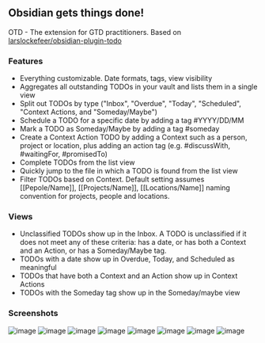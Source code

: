 ## Obsidian gets things done!

OTD - The extension for GTD practitioners.
Based on [larslockefeer/obsidian-plugin-todo](https://github.com/larslockefeer/obsidian-plugin-todo)

### Features
- Everything customizable. Date formats, tags, view visibility
- Aggregates all outstanding TODOs in your vault and lists them in a single view
- Split out TODOs by type ("Inbox", "Overdue", "Today", "Scheduled", "Context Actions, and "Someday/Maybe")
- Schedule a TODO for a specific date by adding a tag #YYYY/DD/MM
- Mark a TODO as Someday/Maybe by adding a tag #someday
- Create a Context Action TODO by adding a Context such as a person, project or location, plus adding an action tag (e.g. #discussWith, #waitingFor, #promisedTo)
- Complete TODOs from the list view
- Quickly jump to the file in which a TODO is found from the list view
- Filter TODOs based on Context. Default setting assumes [[Pepole/Name]], [[Projects/Name]], [[Locations/Name]] naming convention for projects, people and locations.

### Views
- Unclassified TODOs show up in the Inbox. A TODO is unclassified if it does not meet any of these criteria: has a date, or has both a Context and an Action, or has a Someday/Maybe tag.
- TODOs with a date show up in Overdue, Today, and Scheduled as meaningful
- TODOs that have both a Context and an Action show up in Context Actions
- TODOs with the Someday tag show up in the Someday/maybe view

### Screenshots
![image](https://user-images.githubusercontent.com/14358394/115065312-457a9a80-9eee-11eb-8546-2cbcb5057754.png)
![image](https://user-images.githubusercontent.com/14358394/115065329-4ad7e500-9eee-11eb-9d54-576ddef01dc7.png)
![image](https://user-images.githubusercontent.com/14358394/115065354-50cdc600-9eee-11eb-9d8a-81af09a28d66.png)
![image](https://user-images.githubusercontent.com/14358394/115065369-562b1080-9eee-11eb-8123-54abd7a6ef8a.png)
![image](https://user-images.githubusercontent.com/14358394/115065382-5aefc480-9eee-11eb-91f6-430096e4a05a.png)
![image](https://user-images.githubusercontent.com/14358394/115065636-aa35f500-9eee-11eb-9e77-6d630fa0cd1b.png)
![image](https://user-images.githubusercontent.com/14358394/115065473-78bd2980-9eee-11eb-9533-9cd0d04a44e2.png)
![image](https://user-images.githubusercontent.com/14358394/115066536-f6356980-9eef-11eb-89bc-de407ede0a4e.png)


